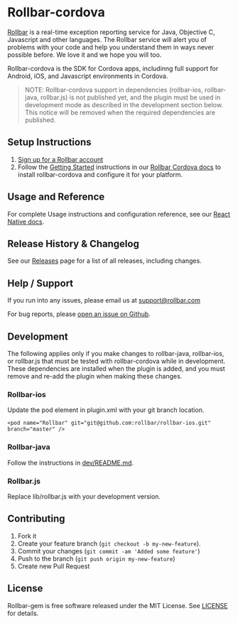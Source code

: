 # Rollbar-cordova

[Rollbar](https://rollbar.com) is a real-time exception reporting service for Java, Objective C, Javascript and other
languages. The Rollbar service will alert you of problems with your code and help you understand
them in ways never possible before. We love it and we hope you will too.

Rollbar-cordova is the SDK for Cordova apps, includinng full support for Android,
iOS, and Javascript environments in Cordova.

> NOTE: Rollbar-cordova support in dependencies (rollbar-ios, rollbar-java, rollbar.js) is not
published yet, and the plugin must be used in development mode as described in the development
section below. This notice will be removed when the required dependencies are published.

## Setup Instructions

1. [Sign up for a Rollbar account](https://rollbar.com/signup)
2. Follow the [Getting Started](https://rollbar.readme.io/docs/rollbar-cordova#section-getting-started) instructions in our [Rollbar Cordova docs](https://rollbar.readme.io/docs/rollbar-cordova) to install rollbar-cordova and configure it for your platform.

## Usage and Reference

For complete Usage instructions and configuration reference, see our [React Native docs](https://rollbar.readme.io/docs/rollbar-cordova#section-configuration).

## Release History & Changelog

See our [Releases](https://github.com/rollbar/rollbar-cordova/releases) page for a list of all releases, including changes.

## Help / Support

If you run into any issues, please email us at [support@rollbar.com](mailto:support@rollbar.com)

For bug reports, please [open an issue on Github](https://github.com/rollbar/rollbar-cordova/issues/new).

## Development

The following applies only if you make changes to rollbar-java, rollbar-ios, or rollbar.js
that must be tested with rollbar-cordova while in development. These dependencies are installed
when the plugin is added, and you must remove and re-add the plugin when making these changes.

### Rollbar-ios

Update the pod element in plugin.xml with your git branch location.
```
<pod name="Rollbar" git="git@github.com:rollbar/rollbar-ios.git" branch="master" />
```

### Rollbar-java

Follow the instructions in [dev/README.md](https://github.com/rollbar/rollbar-cordova/dev/README.md).

### Rollbar.js

Replace lib/rollbar.js with your development version.

## Contributing

1. Fork it
2. Create your feature branch (```git checkout -b my-new-feature```).
3. Commit your changes (```git commit -am 'Added some feature'```)
4. Push to the branch (```git push origin my-new-feature```)
5. Create new Pull Request

## License
Rollbar-gem is free software released under the MIT License. See [LICENSE](LICENSE) for details.
